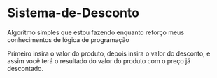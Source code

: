 # Sistema-de-Desconto

Algoritmo simples que estou fazendo enquanto reforço meus conhecimentos de lógica de programação

Primeiro insira o valor do produto, depois insira o valor do desconto, e assim você terá o resultado do valor do produto com o preço já descontado.
